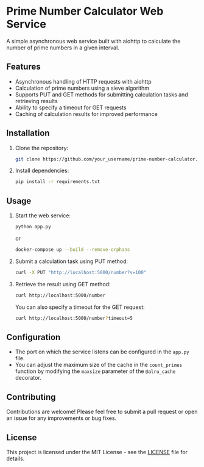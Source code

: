 # Prime Number Calculator Web Service

A simple asynchronous web service built with aiohttp to calculate the number of prime numbers in a given interval.

## Features

- Asynchronous handling of HTTP requests with aiohttp
- Calculation of prime numbers using a sieve algorithm
- Supports PUT and GET methods for submitting calculation tasks and retrieving results
- Ability to specify a timeout for GET requests
- Caching of calculation results for improved performance

## Installation

1. Clone the repository:

    ```bash
    git clone https://github.com/your_username/prime-number-calculator.git
    ```

2. Install dependencies:

    ```bash
    pip install -r requirements.txt
    ```

## Usage

1. Start the web service:

    ```bash
    python app.py
    ```
    or
    
    ```bash
    docker-compose up --build --remove-orphans
    
    ```

2. Submit a calculation task using PUT method:

    ```bash
    curl -X PUT "http://localhost:5000/number?v=100"
    ```

3. Retrieve the result using GET method:

    ```bash
    curl http://localhost:5000/number
    ```

    You can also specify a timeout for the GET request:

    ```bash
    curl http://localhost:5000/number?timeout=5
    ```

## Configuration

- The port on which the service listens can be configured in the `app.py` file.
- You can adjust the maximum size of the cache in the `count_primes` function by modifying the `maxsize` parameter of the `@alru_cache` decorator.

## Contributing

Contributions are welcome! Please feel free to submit a pull request or open an issue for any improvements or bug fixes.

## License

This project is licensed under the MIT License - see the [LICENSE](LICENSE) file for details.
